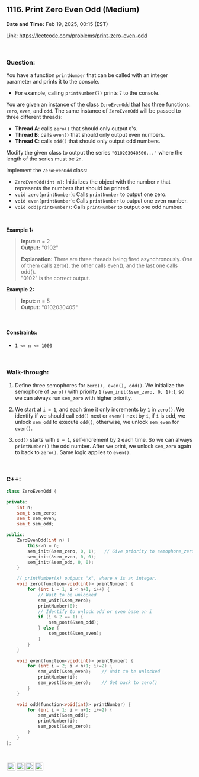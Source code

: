 ## 1116. Print Zero Even Odd (Medium)
**Date and Time:** Feb 19, 2025, 00:15 (EST)

Link: https://leetcode.com/problems/print-zero-even-odd

<br>

### Question:
You have a function `printNumber` that can be called with an integer parameter and prints it to the console.

* For example, calling `printNumber(7)` prints `7` to the console.

You are given an instance of the class `ZeroEvenOdd` that has three functions: `zero`, `even`, and `odd`. The same instance of `ZeroEvenOdd` will be passed to three different threads:

- **Thread A**: calls `zero()` that should only output `0`'s.
- **Thread B**: calls `even()` that should only output even numbers.
- **Thread C**: calls `odd()` that should only output odd numbers.

Modify the given class to output the series `"010203040506..."` where the length of the series must be `2n`.

Implement the `ZeroEvenOdd` class:

- `ZeroEvenOdd(int n)`: Initializes the object with the number `n` that represents the numbers that should be printed.
- `void zero(printNumber)`: Calls `printNumber` to output one zero.
- `void even(printNumber)`: Calls `printNumber` to output one even number.
- `void odd(printNumber)`: Calls `printNumber` to output one odd number.

<br>

**Example 1:**
> **Input:** n = 2 <br>
> **Output:** "0102"
>
> **Explanation:** There are three threads being fired asynchronously.
> One of them calls zero(), the other calls even(), and the last one calls odd(). <br>
> "0102" is the correct output.

**Example 2:**
> **Input:** n = 5 <br>
> **Output:** "0102030405"

<br>

#### Constraints:
* `1 <= n <= 1000`

<br>

### Walk-through: 
1. Define three semophores for `zero(), even(), odd()`. We initialize the semophore of `zero()` with priority `1` (`sem_init(&sem_zero, 0, 1);`), so we can always run `sem_zero` with higher priority.

2. We start at `i = 1`, and each time it only increments by `1` in `zero()`. We identify if we should call `odd()` next or `even()` next by `i`, if `i` is odd, we unlock `sem_odd` to execute `odd()`, otherwise, we unlock `sem_even` for `even()`.

3. `odd()` starts with `i = 1`, self-increment by `2` each time. So we can always `printNumber()` the odd number. After we print, we unlock `sem_zero` again to back to `zero()`. Same logic applies to `even()`.

<br>

### C++:
```cpp
class ZeroEvenOdd {

private:
    int n;
    sem_t sem_zero;
    sem_t sem_even;
    sem_t sem_odd;

public:
    ZeroEvenOdd(int n) {
        this->n = n;
        sem_init(&sem_zero, 0, 1);   // Give priority to semophore_zero to start first
        sem_init(&sem_even, 0, 0);
        sem_init(&sem_odd, 0, 0);
    }

    // printNumber(x) outputs "x", where x is an integer.
    void zero(function<void(int)> printNumber) {
        for (int i = 1; i < n+1; i++) {
            // Wait to be unlocked
            sem_wait(&sem_zero);
            printNumber(0);
            // Identify to unlock odd or even base on i
            if (i % 2 == 1) {
                sem_post(&sem_odd);
            } else {
                sem_post(&sem_even);
            }
        }
    }

    void even(function<void(int)> printNumber) {
        for (int i = 2; i < n+1; i+=2) {
            sem_wait(&sem_even);    // Wait to be unlocked
            printNumber(i);
            sem_post(&sem_zero);    // Get back to zero()
        }
    }

    void odd(function<void(int)> printNumber) {
        for (int i = 1; i < n+1; i+=2) {
            sem_wait(&sem_odd);
            printNumber(i);
            sem_post(&sem_zero);
        }
    }
};
```

<br>

<img style="height:22px!important;margin-left:3px;vertical-align:text-bottom;" src="https://mirrors.creativecommons.org/presskit/icons/cc.svg?ref=chooser-v1" alt="CC BY-NC-SA" title="CC BY-NC-SA"><img style="height:22px!important;margin-left:3px;vertical-align:text-bottom;" src="https://mirrors.creativecommons.org/presskit/icons/by.svg?ref=chooser-v1" alt="BY: credit must be given to the creator" title="BY: credit must be given to the creator"><img style="height:22px!important;margin-left:3px;vertical-align:text-bottom;" src="https://mirrors.creativecommons.org/presskit/icons/nc.svg?ref=chooser-v1" alt="NC: Only noncommercial uses of the work are permitted" title="NC: Only noncommercial uses of the work are permitted"><img style="height:22px!important;margin-left:3px;vertical-align:text-bottom;" src="https://mirrors.creativecommons.org/presskit/icons/sa.svg?ref=chooser-v1" alt="SA: Adaptations must be shared under the same terms" title="SA: Adaptations must be shared under the same terms">